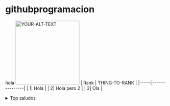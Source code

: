 # githubprogramacion
hola
<picture>
 <img alt="YOUR-ALT-TEXT" width=200 heigth=100 src="https://www.fundaciontelefonica.com/wp-content/uploads/2022/09/portada-dia-programador-2560x950-1.jpg">
</picture>
| Rank | THING-TO-RANK |
|-----:|---------------|
|     1| Hola  |
|     2| Hola pero 2      |
|     3| Ola          |
<details>
<summary>Top saludos</summary>
Hola, holi, oli, saludiños
</details>

